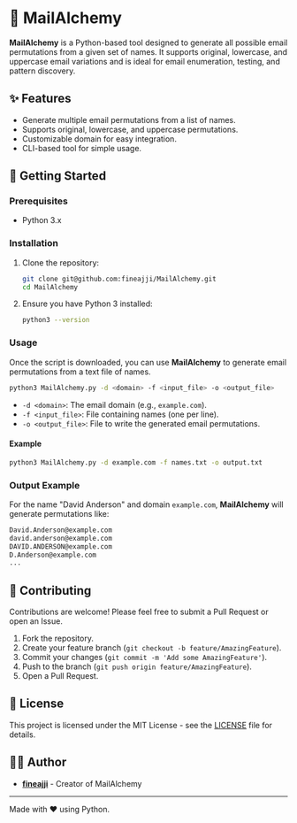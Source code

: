 # 📧 MailAlchemy

**MailAlchemy** is a Python-based tool designed to generate all possible email permutations from a given set of names. It supports original, lowercase, and uppercase email variations and is ideal for email enumeration, testing, and pattern discovery.

## ✨ Features

- Generate multiple email permutations from a list of names.
- Supports original, lowercase, and uppercase permutations.
- Customizable domain for easy integration.
- CLI-based tool for simple usage.

## 🚀 Getting Started

### Prerequisites

- Python 3.x

### Installation

1. Clone the repository:

    ```bash
    git clone git@github.com:fineajji/MailAlchemy.git
    cd MailAlchemy
    ```

2. Ensure you have Python 3 installed:

    ```bash
    python3 --version
    ```

### Usage

Once the script is downloaded, you can use **MailAlchemy** to generate email permutations from a text file of names.

```bash
python3 MailAlchemy.py -d <domain> -f <input_file> -o <output_file>
```

- `-d <domain>`: The email domain (e.g., `example.com`).
- `-f <input_file>`: File containing names (one per line).
- `-o <output_file>`: File to write the generated email permutations.

#### Example

```bash
python3 MailAlchemy.py -d example.com -f names.txt -o output.txt
```

### Output Example

For the name "David Anderson" and domain `example.com`, **MailAlchemy** will generate permutations like:

```bash
David.Anderson@example.com
david.anderson@example.com
DAVID.ANDERSON@example.com
D.Anderson@example.com
...
```

## 🤝 Contributing

Contributions are welcome! Please feel free to submit a Pull Request or open an Issue.

1. Fork the repository.
2. Create your feature branch (`git checkout -b feature/AmazingFeature`).
3. Commit your changes (`git commit -m 'Add some AmazingFeature'`).
4. Push to the branch (`git push origin feature/AmazingFeature`).
5. Open a Pull Request.

## 📄 License

This project is licensed under the MIT License - see the [LICENSE](LICENSE) file for details.

## 🧙‍♂️ Author

- **[fineajji](https://github.com/fineajji)** - Creator of MailAlchemy

---

Made with ❤️ using Python.
